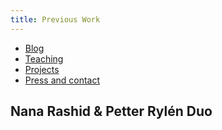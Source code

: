 ```yaml
---
title: Previous Work
---
```


<nav id="newnav">
               <ul id="flexnav">
                   <a class="navbutton " href="/"><li class="colorett"><span class="navbuttontext">Blog</span></li></a>
                   <a class="navbutton" href="/teaching"><li class="colortva"><span class="navbuttontext">Teaching</span></li></a>
                   <a class="navbutton active" href="/previouswork"><li class="colorfem"><span class="navbuttontext">Projects</span></li></a>
                   <a class="navbutton" href="/contactandpress"><li class="colorfyra"><span class="navbuttontext">Press and contact</span></li></a>
               </ul>
           </nav>

<h2>
Nana Rashid & Petter Rylén Duo 
</h2>
